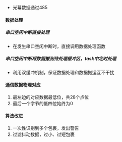 -  光幕数据通过485
#### 数据处理
##### 串口空闲中断直接处理
- 在发生串口空闲中断时，直接调用数据处理函数
##### 串口空闲中断将数据搬到待处理缓冲区，task中定时处理
- 利用双缓冲机制，保证数据处理和数据搬运互不干扰

#### 通信数据物理对应
1. 最左边的对应数据最低位，共28个点位
2. 最后一个字节的低四位始终为0


#### 算法改进
1. 一次性识别到多个包裹，发出警告
2. 过滤抖动数据，过小、过短包裹
